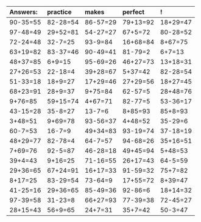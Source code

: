 | Answers: | practice | makes | perfect | ! |
| :--- | :--- | :--- | :--- | :--- |
| 90-35=55 | 82-28=54 | 86-57=29 | 79+13=92 | 18+29=47 | 
| 97-48=49 | 29+52=81 | 54-27=27 | 67+5=72 | 80-28=52 | 
| 72-24=48 | 32-7=25 | 93-9=84 | 16+68=84 | 8+67=75 | 
| 63+19=82 | 83-37=46 | 90-49=41 | 81-79=2 | 6+7=13 | 
| 48+37=85 | 6+9=15 | 95-69=26 | 46+27=73 | 13+18=31 | 
| 27+26=53 | 22-18=4 | 39+28=67 | 5+37=42 | 82-28=54 | 
| 51-33=18 | 18+9=27 | 17+29=46 | 27+29=56 | 18+27=45 | 
| 68+23=91 | 28+9=37 | 9+75=84 | 62-57=5 | 28+48=76 | 
| 9+76=85 | 59+15=74 | 4+67=71 | 82-77=5 | 53-36=17 | 
| 43-15=28 | 35-8=27 | 13-7=6 | 8+85=93 | 85+8=93 | 
| 3+48=51 | 9+69=78 | 93-56=37 | 4+48=52 | 35-29=6 | 
| 60-7=53 | 16-7=9 | 49+34=83 | 93-19=74 | 37-18=19 | 
| 48+29=77 | 82-78=4 | 64-7=57 | 94-68=26 | 35+16=51 | 
| 7+69=76 | 92-5=87 | 46-28=18 | 49+45=94 | 5+48=53 | 
| 39+4=43 | 9+16=25 | 71-16=55 | 26+17=43 | 64-5=59 | 
| 29+36=65 | 67+24=91 | 16+17=33 | 91-59=32 | 75+7=82 | 
| 8+17=25 | 83-29=54 | 73-64=9 | 17+55=72 | 8+39=47 | 
| 41-25=16 | 29+36=65 | 85-49=36 | 92-86=6 | 18+14=32 | 
| 97-39=58 | 31-23=8 | 66+27=93 | 77-39=38 | 72-45=27 | 
| 28+15=43 | 56+9=65 | 24+7=31 | 35+7=42 | 50-3=47 | 
